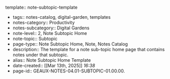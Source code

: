 template:: note-subtopic-template

- tags:: notes-catalog, digital-garden, templates
- notes-category:: Productivity
- notes-subcategory:: Digital Gardens
- note-level:: 2, Note Subtopic Home
- note-topic:: Subtopic
- page-type:: Note Subtopic Home, Note, Notes Catalog
- description:: The template for a note sub-topic home page that contains notes under that subtopic.
- alias:: Note Subtopic Home Template
- date-created::  [[Mar 13th, 2025]] *16:38*
- page-id:: GEAUX-NOTES-04.01-SUBTOPIC-01.00.00.